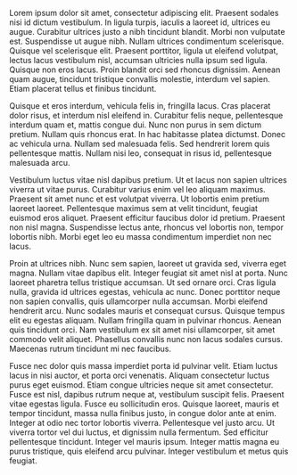 Lorem ipsum dolor sit amet, consectetur adipiscing elit. Praesent sodales nisi id dictum vestibulum. In ligula turpis, iaculis a laoreet id, ultrices eu augue. Curabitur ultrices justo a nibh tincidunt blandit. Morbi non vulputate est. Suspendisse ut augue nibh. Nullam ultrices condimentum scelerisque. Quisque vel scelerisque elit. Praesent porttitor, ligula ut eleifend volutpat, lectus lacus vestibulum nisl, accumsan ultricies nulla ipsum sed ligula. Quisque non eros lacus. Proin blandit orci sed rhoncus dignissim. Aenean quam augue, tincidunt tristique convallis molestie, interdum vel sapien. Etiam placerat tellus et finibus tincidunt.

Quisque et eros interdum, vehicula felis in, fringilla lacus. Cras placerat dolor risus, et interdum nisl eleifend in. Curabitur felis neque, pellentesque interdum quam et, mattis congue dui. Nunc non purus in sem dictum pretium. Nullam quis rhoncus erat. In hac habitasse platea dictumst. Donec ac vehicula urna. Nullam sed malesuada felis. Sed hendrerit lorem quis pellentesque mattis. Nullam nisi leo, consequat in risus id, pellentesque malesuada arcu.

Vestibulum luctus vitae nisl dapibus pretium. Ut et lacus non sapien ultrices viverra ut vitae purus. Curabitur varius enim vel leo aliquam maximus. Praesent sit amet nunc et est volutpat viverra. Ut lobortis enim pretium laoreet laoreet. Pellentesque maximus sem at velit tincidunt, feugiat euismod eros aliquet. Praesent efficitur faucibus dolor id pretium. Praesent non nisl magna. Suspendisse lectus ante, rhoncus vel lobortis non, tempor lobortis nibh. Morbi eget leo eu massa condimentum imperdiet non nec lacus.

Proin at ultrices nibh. Nunc sem sapien, laoreet ut gravida sed, viverra eget magna. Nullam vitae dapibus elit. Integer feugiat sit amet nisl at porta. Nunc laoreet pharetra tellus tristique accumsan. Ut sed ornare orci. Cras ligula nulla, gravida id ultrices egestas, vehicula ac nunc. Donec porttitor neque non sapien convallis, quis ullamcorper nulla accumsan. Morbi eleifend hendrerit arcu. Nunc sodales mauris et consequat cursus. Quisque tempus elit eu egestas aliquam. Nullam fringilla quam in pulvinar rhoncus. Aenean quis tincidunt orci. Nam vestibulum ex sit amet nisi ullamcorper, sit amet commodo velit aliquet. Phasellus convallis nunc non lacus sodales cursus. Maecenas rutrum tincidunt mi nec faucibus.

Fusce nec dolor quis massa imperdiet porta id pulvinar velit. Etiam luctus lacus in nisi auctor, et porta orci venenatis. Aliquam consectetur luctus purus eget euismod. Etiam congue ultricies neque sit amet consectetur. Fusce est nisl, dapibus rutrum neque at, vestibulum suscipit felis. Praesent vitae egestas ligula. Fusce eu sollicitudin eros. Quisque laoreet, mauris et tempor tincidunt, massa nulla finibus justo, in congue dolor ante at enim. Integer at odio nec tortor lobortis viverra. Pellentesque vel justo arcu. Ut viverra tortor vel dui luctus, et dignissim nulla fermentum. Sed efficitur pellentesque tincidunt. Integer vel mauris ipsum. Integer mattis magna eu purus tristique, quis eleifend arcu pulvinar. Integer vestibulum et metus quis feugiat.
